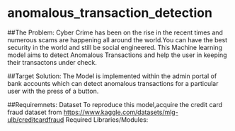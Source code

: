 # anomalous_transaction_detection
##The Problem:
  Cyber Crime has been on the rise in the recent times and numerous scams are happening all around the world.You can have the best security in the world and still be social engineered.
  This Machine learning model aims to detect Anomalous Transactions and help the user in keeping their transactons under check.

##Target Solution:
  The Model is implemented within the admin portal of bank accounts which can detect anomalous transactions for a particular user with the press of a button.

##Requiremnets:
  Dataset
    To reproduce this model,acquire the credit card fraud dataset from https://www.kaggle.com/datasets/mlg-ulb/creditcardfraud
  Required Libraries/Modules:
    

  
